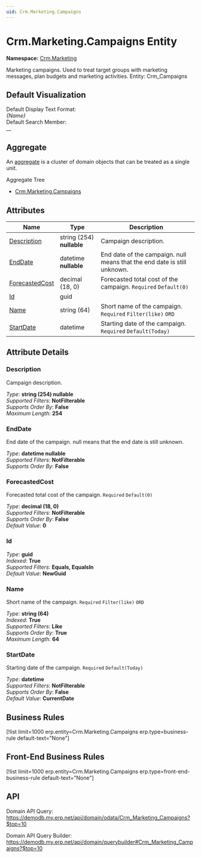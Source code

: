 ```yaml
---
uid: Crm.Marketing.Campaigns
---
```

# Crm.Marketing.Campaigns Entity

**Namespace:** [Crm.Marketing](Crm.Marketing.md)  

Marketing campaigns. Used to treat target groups with marketing messages, plan budgets and marketing activities. Entity: Crm_Campaigns

## Default Visualization
Default Display Text Format:  
_{Name}_  
Default Search Member:  
__  

## Aggregate
An [aggregate](https://docs.erp.net/tech/advanced/concepts/aggregates.html) is a cluster of domain objects that can be treated as a single unit.  

Aggregate Tree  
* [Crm.Marketing.Campaigns](Crm.Marketing.Campaigns.md)  

## Attributes

| Name | Type | Description |
| ---- | ---- | --- |
| [Description](Crm.Marketing.Campaigns.md#description) | string (254) __nullable__ | Campaign description. 
| [EndDate](Crm.Marketing.Campaigns.md#enddate) | datetime __nullable__ | End date of the campaign. null means that the end date is still unknown. 
| [ForecastedCost](Crm.Marketing.Campaigns.md#forecastedcost) | decimal (18, 0) | Forecasted total cost of the campaign. `Required` `Default(0)` 
| [Id](Crm.Marketing.Campaigns.md#id) | guid |  
| [Name](Crm.Marketing.Campaigns.md#name) | string (64) | Short name of the campaign. `Required` `Filter(like)` `ORD` 
| [StartDate](Crm.Marketing.Campaigns.md#startdate) | datetime | Starting date of the campaign. `Required` `Default(Today)` 


## Attribute Details

### Description

Campaign description.

_Type_: **string (254) __nullable__**  
_Supported Filters_: **NotFilterable**  
_Supports Order By_: **False**  
_Maximum Length_: **254**  

### EndDate

End date of the campaign. null means that the end date is still unknown.

_Type_: **datetime __nullable__**  
_Supported Filters_: **NotFilterable**  
_Supports Order By_: **False**  

### ForecastedCost

Forecasted total cost of the campaign. `Required` `Default(0)`

_Type_: **decimal (18, 0)**  
_Supported Filters_: **NotFilterable**  
_Supports Order By_: **False**  
_Default Value_: **0**  

### Id

_Type_: **guid**  
_Indexed_: **True**  
_Supported Filters_: **Equals, EqualsIn**  
_Default Value_: **NewGuid**  

### Name

Short name of the campaign. `Required` `Filter(like)` `ORD`

_Type_: **string (64)**  
_Indexed_: **True**  
_Supported Filters_: **Like**  
_Supports Order By_: **True**  
_Maximum Length_: **64**  

### StartDate

Starting date of the campaign. `Required` `Default(Today)`

_Type_: **datetime**  
_Supported Filters_: **NotFilterable**  
_Supports Order By_: **False**  
_Default Value_: **CurrentDate**  



## Business Rules

[!list limit=1000 erp.entity=Crm.Marketing.Campaigns erp.type=business-rule default-text="None"]

## Front-End Business Rules

[!list limit=1000 erp.entity=Crm.Marketing.Campaigns erp.type=front-end-business-rule default-text="None"]

## API

Domain API Query:
<https://demodb.my.erp.net/api/domain/odata/Crm_Marketing_Campaigns?$top=10>

Domain API Query Builder:
<https://demodb.my.erp.net/api/domain/querybuilder#Crm_Marketing_Campaigns?$top=10>

